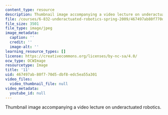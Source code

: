 ```yaml
---
content_type: resource
description: Thumbnail image accompanying a video lecture on underactuated robotics.
file: /courses/6-832-underactuated-robotics-spring-2009/467497ab80f770d5dbf8edc5ea55a301_11.jpg
file_size: 3501
file_type: image/jpeg
image_metadata:
  caption: ''
  credit: ''
  image-alt: ''
learning_resource_types: []
license: https://creativecommons.org/licenses/by-nc-sa/4.0/
ocw_type: OCWImage
resourcetype: Image
title: '11'
uid: 467497ab-80f7-70d5-dbf8-edc5ea55a301
video_files:
  video_thumbnail_file: null
video_metadata:
  youtube_id: null
---
```

Thumbnail image accompanying a video lecture on underactuated robotics.
